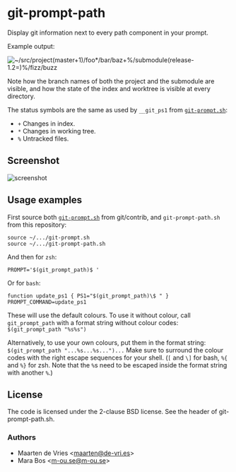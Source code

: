 # git-prompt-path

Display git information next to every path component in your prompt.

Example output:

  ![~/src/project(master+1)/foo*/bar/baz+%/submodule(release-1.2=)%/fizz/buzz][1]

Note how the branch names of both the project and the submodule are
visible, and how the state of the index and worktree is visible at every
directory.

The status symbols are the same as used by `__git_ps1` from [`git-prompt.sh`][2]:

 - `+` Changes in index.
 - `*` Changes in working tree.
 - `%` Untracked files.

## Screenshot

![screenshot][3]

## Usage examples

First source both [`git-prompt.sh`][2] from git/contrib,
and `git-prompt-path.sh` from this repository:

    source ~/.../git-prompt.sh
    source ~/.../git-prompt-path.sh

And then for `zsh`:

    PROMPT='$(git_prompt_path)$ '


Or for `bash`:

    function update_ps1 { PS1="$(git_prompt_path)\$ " }
    PROMPT_COMMAND=update_ps1


These will use the default colours. To use it without colour, call
`git_prompt_path` with a format string without colour codes:
  `$(git_prompt_path "%s%s")`

Alternatively, to use your own colours, put them in the format string:
  `$(git_prompt_path "...%s...%s...")...`
Make sure to surround the colour codes with the right escape sequences for
your shell. (`[` and `\]` for bash, `%{` and `%}` for zsh. Note that the `%`s need to
be escaped inside the format string with another `%`.)

[1]: https://raw.githubusercontent.com/m-ou-se/git-prompt-path/screenshot/example-output.png
[2]: https://github.com/git/git/blob/master/contrib/completion/git-prompt.sh
[3]: https://raw.githubusercontent.com/m-ou-se/git-prompt-path/screenshot/screenshot.png

## License

The code is licensed under the 2-clause BSD license.
See the header of git-prompt-path.sh.

### Authors

- Maarten de Vries \<maarten@de-vri.es\>
- Mara Bos \<m-ou.se@m-ou.se\>
